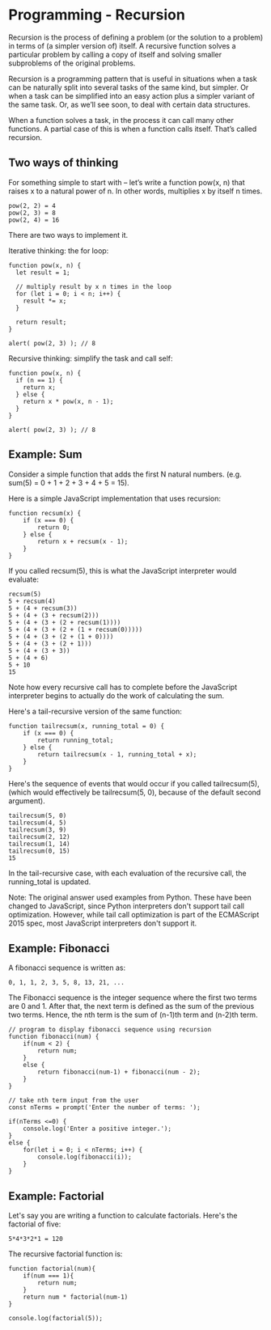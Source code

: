 # Programming - Recursion

Recursion is the process of defining a problem (or the solution to a problem) in terms of (a simpler version of) itself. A recursive function solves a particular problem by calling a copy of itself and solving smaller subproblems of the original problems.

Recursion is a programming pattern that is useful in situations when a task can be naturally split into several tasks of the same kind, but simpler. Or when a task can be simplified into an easy action plus a simpler variant of the same task. Or, as we’ll see soon, to deal with certain data structures.

When a function solves a task, in the process it can call many other functions. A partial case of this is when a function calls itself. That’s called recursion.

## Two ways of thinking

For something simple to start with – let’s write a function pow(x, n) that raises x to a natural power of n. In other words, multiplies x by itself n times.

```
pow(2, 2) = 4
pow(2, 3) = 8
pow(2, 4) = 16
```

There are two ways to implement it.

Iterative thinking: the for loop:

```
function pow(x, n) {
  let result = 1;

  // multiply result by x n times in the loop
  for (let i = 0; i < n; i++) {
    result *= x;
  }

  return result;
}

alert( pow(2, 3) ); // 8
```

Recursive thinking: simplify the task and call self:

```
function pow(x, n) {
  if (n == 1) {
    return x;
  } else {
    return x * pow(x, n - 1);
  }
}

alert( pow(2, 3) ); // 8
```


## Example: Sum

Consider a simple function that adds the first N natural numbers. (e.g. sum(5) = 0 + 1 + 2 + 3 + 4 + 5 = 15).

Here is a simple JavaScript implementation that uses recursion:

```
function recsum(x) {
    if (x === 0) {
        return 0;
    } else {
        return x + recsum(x - 1);
    }
}
```
If you called recsum(5), this is what the JavaScript interpreter would evaluate:

```
recsum(5)
5 + recsum(4)
5 + (4 + recsum(3))
5 + (4 + (3 + recsum(2)))
5 + (4 + (3 + (2 + recsum(1))))
5 + (4 + (3 + (2 + (1 + recsum(0)))))
5 + (4 + (3 + (2 + (1 + 0))))
5 + (4 + (3 + (2 + 1)))
5 + (4 + (3 + 3))
5 + (4 + 6)
5 + 10
15
```

Note how every recursive call has to complete before the JavaScript interpreter begins to actually do the work of calculating the sum.

Here's a tail-recursive version of the same function:

```
function tailrecsum(x, running_total = 0) {
    if (x === 0) {
        return running_total;
    } else {
        return tailrecsum(x - 1, running_total + x);
    }
}
```

Here's the sequence of events that would occur if you called tailrecsum(5), (which would effectively be tailrecsum(5, 0), because of the default second argument).

```
tailrecsum(5, 0)
tailrecsum(4, 5)
tailrecsum(3, 9)
tailrecsum(2, 12)
tailrecsum(1, 14)
tailrecsum(0, 15)
15
```

In the tail-recursive case, with each evaluation of the recursive call, the running_total is updated.

Note: The original answer used examples from Python. These have been changed to JavaScript, since Python interpreters don't support tail call optimization. However, while tail call optimization is part of the ECMAScript 2015 spec, most JavaScript interpreters don't support it.

## Example: Fibonacci

A fibonacci sequence is written as:
```
0, 1, 1, 2, 3, 5, 8, 13, 21, ...
```
The Fibonacci sequence is the integer sequence where the first two terms are 0 and 1. After that, the next term is defined as the sum of the previous two terms. Hence, the nth term is the sum of (n-1)th term and (n-2)th term.

```
// program to display fibonacci sequence using recursion
function fibonacci(num) {
    if(num < 2) {
        return num;
    }
    else {
        return fibonacci(num-1) + fibonacci(num - 2);
    }
}

// take nth term input from the user
const nTerms = prompt('Enter the number of terms: ');

if(nTerms <=0) {
    console.log('Enter a positive integer.');
}
else {
    for(let i = 0; i < nTerms; i++) {
        console.log(fibonacci(i));
    }
}
```

## Example: Factorial

Let's say you are writing a function to calculate factorials. Here's the factorial of five:

``` 
5*4*3*2*1 = 120
```

The recursive factorial function is:

```
function factorial(num){
    if(num === 1){
        return num;
    }
    return num * factorial(num-1) 
}

console.log(factorial(5));
```